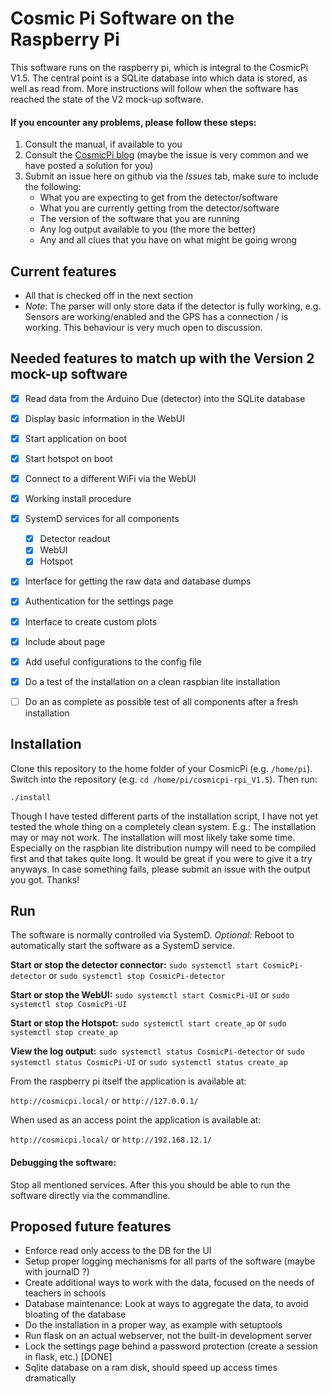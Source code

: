 # Cosmic Pi Software on the Raspberry Pi

This software runs on the raspberry pi, which is integral to the CosmicPi V1.5.
The central point is a SQLite database into which data is stored, as well as read from.
More instructions will follow when the software has reached the state of the V2 mock-up software.

#### If you encounter any problems, please follow these steps:
1. Consult the manual, if available to you
2. Consult the [CosmicPi blog](http://cosmicpi.org/posts) (maybe the issue is very common and we have posted a solution for you)
3. Submit an issue here on github via the *Issues* tab, make sure to include the following:
   * What you are expecting to get from the detector/software
   * What you are currently getting from the detector/software
   * The version of the software that you are running
   * Any log output available to you (the more the better)
   * Any and all clues that you have on what might be going wrong

## Current features
*   All that is checked off in the next section
*   *Note*: The parser will only store data if the detector is fully working, e.g. Sensors are working/enabled and the GPS has a connection / is working.
This behaviour is very much open to discussion.


## Needed features to match up with the Version 2 mock-up software
- [x]   Read data from the Arduino Due (detector) into the SQLite database
- [x]   Display basic information in the WebUI
- [x]   Start application on boot
- [x]   Start hotspot on boot
- [x]   Connect to a different WiFi via the WebUI
- [x]   Working install procedure
- [x]   SystemD services for all components
    - [x]   Detector readout
    - [x]   WebUI
    - [x]   Hotspot
- [x] Interface for getting the raw data and database dumps
- [x] Authentication for the settings page
- [x] Interface to create custom plots
- [x] Include about page
- [x] Add useful configurations to the config file
- [x] Do a test of the installation on a clean raspbian lite installation
- [ ] Do an as complete as possible test of all components after a fresh installation



## Installation
Clone this repository to the home folder of your CosmicPi (e.g. `/home/pi`). Switch into the repository (e.g. `cd /home/pi/cosmicpi-rpi_V1.5`).
Then run:

```./install```

Though I have tested different parts of the installation script, I have not yet tested the whole thing on a completely clean system.
E.g.: The installation may or may not work.
The installation will most likely take some time. Especially on the raspbian lite distribution numpy will need to be compiled first and that takes quite long.
It would be great if you were to give it a try anyways.
In case something fails, please submit an issue with the output you got. Thanks!

## Run
The software is normally controlled via SystemD.
*Optional:* Reboot to automatically start the software as a SystemD service.

**Start or stop the detector connector:** `sudo systemctl start CosmicPi-detector` or `sudo systemctl stop CosmicPi-detector`

**Start or stop the WebUI:** `sudo systemctl start CosmicPi-UI` or `sudo systemctl stop CosmicPi-UI`

**Start or stop the Hotspot:** `sudo systemctl start create_ap` or `sudo systemctl stop create_ap`

**View the log output:** `sudo systemctl status CosmicPi-detector` or `sudo systemctl status CosmicPi-UI` or `sudo systemctl status create_ap`

From the raspberry pi itself the application is available at:

`http://cosmicpi.local/` or `http://127.0.0.1/`

When used as an access point the application is available at:

`http://cosmicpi.local/` or `http://192.168.12.1/`

#### Debugging the software:
Stop all mentioned services. After this you should be able to run the software directly via the commandline.

## Proposed future features
* Enforce read only access to the DB for the UI
* Setup proper logging mechanisms for all parts of the software (maybe with journalD ?)
* Create additional ways to work with the data, focused on the needs of teachers in schools
* Database maintenance: Look at ways to aggregate the data, to avoid bloating of the database
* Do the installation in a proper way, as example with setuptools
* Run flask on an actual webserver, not the built-in development server
* Lock the settings page behind a password protection (create a session in flask, etc.) [DONE]
* Sqlite database on a ram disk, should speed up access times dramatically

